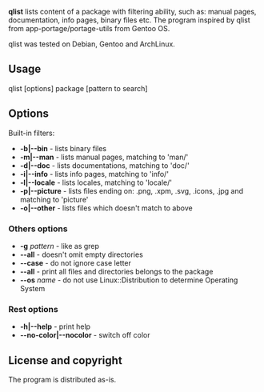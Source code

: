 **qlist** lists content of a package with filtering ability, such as: manual pages, documentation, info pages, binary files etc.
The program inspired by qlist from app-portage/portage-utils from Gentoo OS.

qlist was tested on Debian, Gentoo and ArchLinux.

## Usage

qlist [options] package [pattern to search]

## Options

Built-in filters:

* **-b|--bin**      - lists binary files
* **-m|--man**      - lists manual pages, matching to 'man/'
* **-d|--doc**      - lists documentations, matching to 'doc/'
* **-i|--info**     - lists info pages, matching to 'info/'
* **-l|--locale**   - lists locales, matching to 'locale/'
* **-p|--picture**  - lists files ending on: .png, .xpm, .svg, .icons, .jpg and matching to 'picture'
* **-o|--other**    - lists files which doesn't match to above

### Others options

* **-g** *pattern*  - like as grep
* **--all**         - doesn't omit empty directories
* **--case**        - do not ignore case letter
* **--all**         - print all files and directories belongs to the package
* **--os** *name*   - do not use Linux::Distribution to determine Operating System

### Rest options
* **-h|--help**             - print help
* **--no-color|--nocolor**  - switch off color

## License and copyright

The program is distributed as-is.
